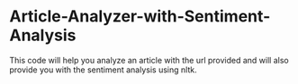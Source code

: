 # Article-Analyzer-with-Sentiment-Analysis
This code will help you analyze an article with the url provided and will also provide you with the sentiment analysis using nltk.
